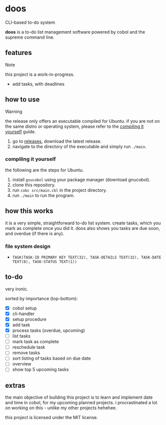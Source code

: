# doos

CLI-based to-do system

**doos** is a to-do list management software powered by cobol and the supreme command line.

## features

> [!NOTE]
> this project is a work-in-progress.

- add tasks, with deadlines

## how to use

> [!WARNING]
> the release only offers an executable compiled for Ubuntu. if you are not on the same distro or operating system, please refer to the [compiling it yourself](#compiling-it-yourself) guide.

1. go to [releases](https://github.com/theluqmn/doos/releases/latest), download the latest release.
2. navigate to the directory of the executable and simply run `./main`.

### compiling it yourself

the following are the steps for Ubuntu.

1. install `gnucobol` using your package manager (download gnucobol).
2. clone this repository.
3. run `cobc src/main.cbl` in the project directory.
4. run `./main` to run the program.

## how this works

it is a very simple, straightforward to-do list system. create tasks, which you mark as complete once you did it. doos also shows you tasks are due soon, and overdue (if there is any).

### file system design

- `TASK(TASK-ID PRIMARY KEY TEXT(32), TASK-DETAILS TEXT(32), TASK-DATE TEXT(8), TASK-STATUS TEXT(1))`

## to-do

very ironic.

sorted by importance (top-bottom):

- [x] cobol setup
- [x] cli-handler
- [x] setup procedure
- [x] add task
- [x] process tasks (overdue, upcoming)
- [ ] list tasks
- [ ] mark task as complete
- [ ] reschedule task
- [ ] remove tasks
- [ ] sort listing of tasks based on due date
- [ ] overview
- [ ] show top 5 upcoming tasks

## extras

the main objective of building this project is to learn and implement date and time in cobol, for my upcoming planned projects. i procrastinated a lot on working on this - unlike my other projects hehehee.

this project is licensed under the MIT license.
